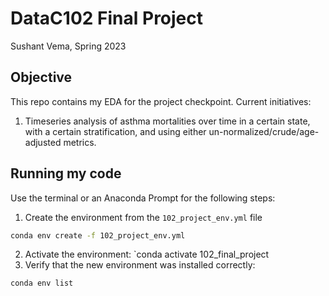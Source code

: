 # DataC102 Final Project 
Sushant Vema, Spring 2023

## Objective
This repo contains my EDA for the project checkpoint. Current initiatives:
1. Timeseries analysis of asthma mortalities over time in a certain state, with a certain stratification, and using either un-normalized/crude/age-adjusted metrics.

## Running my code
Use the terminal or an Anaconda Prompt for the following steps:
1. Create the environment from the `102_project_env.yml` file
```bash
conda env create -f 102_project_env.yml
```
2. Activate the environment: `conda activate 102_final_project
3. Verify that the new environment was installed correctly:
```bash
conda env list
```